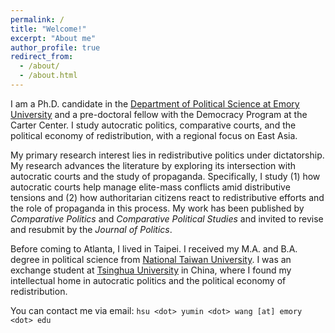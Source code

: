 ```yaml
---
permalink: /
title: "Welcome!"
excerpt: "About me"
author_profile: true
redirect_from: 
  - /about/
  - /about.html
---
```


I am a Ph.D. candidate in the [Department of Political Science at Emory University](http://polisci.emory.edu/home/) and a pre-doctoral fellow with the Democracy Program at the Carter Center. I study autocratic politics, comparative courts, and the political economy of redistribution, with a regional focus on East Asia. 

My primary research interest lies in redistributive politics under dictatorship. My research advances the literature by exploring its intersection with autocratic courts and the study of propaganda. Specifically, I study (1) how autocratic courts help manage elite-mass conflicts amid distributive tensions and (2) how authoritarian citizens react to redistributive efforts and the role of propaganda in this process. My work has been published by _Comparative Politics_ and _Comparative Political Studies_ and invited to revise and resubmit by the _Journal of Politics_. 

Before coming to Atlanta, I lived in Taipei. I received my M.A. and B.A. degree in political science from [National Taiwan University](https://www.ntu.edu.tw/english/). I was an exchange student at [Tsinghua University](https://www.tsinghua.edu.cn/en/) in China, where I found my intellectual home in autocratic politics and the political economy of redistribution.

You can contact me via email: `hsu <dot> yumin <dot> wang [at] emory <dot> edu`
